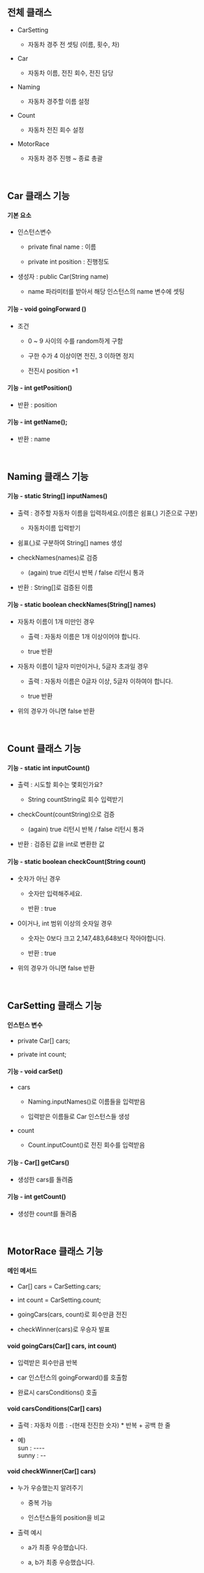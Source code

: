 ## 전체 클래스

- CarSetting

  - 자동차 경주 전 셋팅 (이름, 횟수, 차)

- Car

  - 자동차 이름, 전진 회수, 전진 담당

- Naming

  - 자동차 경주할 이름 설정

- Count

  - 자동차 전진 회수 설정

- MotorRace

  - 자동차 경주 진행 ~ 종료 총괄

<br>

## Car 클래스 기능

#### 기본 요소

- 인스턴스변수 

  - private final name : 이름
    
  - private int position : 진행정도

- 생성자 : public Car(String name)

  - name 파라미터를 받아서 해당 인스턴스의 name 변수에 셋팅
  
#### 기능 - void goingForward ()

- 조건

  - 0 ~ 9 사이의 수를 random하게 구함
  
  - 구한 수가 4 이상이면 전진, 3 이하면 정지

  - 전진시 position +1

#### 기능 - int getPosition()

- 반환 : position

#### 기능 - int getName();

- 반환 : name

<br>

## Naming 클래스 기능

#### 기능 - static String[] inputNames()

- 출력 : 경주할 자동차 이름을 입력하세요.(이름은 쉼표(,) 기준으로 구분)

  - 자동차이름 입력받기
  
- 쉼표(,)로 구분하여 String[] names 생성

- checkNames(names)로 검증

  - (again) true 리턴시 반복 / false 리턴시 통과

- 반환 : String[]로 검증된 이름

#### 기능 - static boolean checkNames(String[] names)

- 자동차 이름이 1개 미만인 경우

  - 출력 : 자동차 이름은 1개 이상이어야 합니다.
  
  - true 반환

- 자동차 이름이 1글자 미만이거나, 5글자 초과일 경우 

  - 출력 : 자동차 이름은 0글자 이상, 5글자 이하여야 합니다.

  - true 반환
  
- 위의 경우가 아니면 false 반환

<br>

## Count 클래스 기능

#### 기능 - static int inputCount()

- 출력 : 시도할 회수는 몇회인가요?

  -  String countString로 회수 입력받기

- checkCount(countString)으로 검증

  - (again) true 리턴시 반복 / false 리턴시 통과

- 반환 : 검증된 값을 int로 변환한 값

#### 기능 - static boolean checkCount(String count)

- 숫자가 아닌 경우

  - 숫자만 입력해주세요.
  
  - 반환 : true
  
- 0이거나, int 범위 이상의 숫자일 경우

  - 숫자는 0보다 크고 2,147,483,648보다 작아야합니다.
  
  - 반환 : true
  
- 위의 경우가 아니면 false 반환
  
<br>

## CarSetting 클래스 기능

#### 인스턴스 변수

- private Car[] cars;

- private int count;

#### 기능 - void carSet()

- cars

  - Naming.inputNames()로 이름들을 입력받음

  - 입력받은 이름들로 Car 인스턴스들 생성

- count

  - Count.inputCount()로 전진 회수를 입력받음

#### 기능 - Car[] getCars()

- 생성한 cars를 돌려줌

#### 기능 - int getCount()

- 생성한 count를 돌려줌

<br>

## MotorRace 클래스 기능

#### 메인 메서드

- Car[] cars = CarSetting.cars;

- int count = CarSetting.count;

- goingCars(cars, count)로 회수만큼 전진

- checkWinner(cars)로 우승자 발표

#### void goingCars(Car[] cars, int count)

- 입력받은 회수만큼 반복

- car 인스턴스의 goingForward()를 호출함

- 완료시 carsConditions() 호출

#### void carsConditions(Car[] cars)

- 출력 : 자동차 이름 : -(현재 전진한 숫자) * 반복 + 공백 한 줄

- 예)
  <br>sun : ----
  <br>sunny : --

#### void checkWinner(Car[] cars)

- 누가 우승했는지 알려주기

  - 중복 가능
  
  - 인스턴스들의 position을 비교
  
- 출력 예시

  - a가 최종 우승했습니다.
  
  - a, b가 최종 우승했습니다.